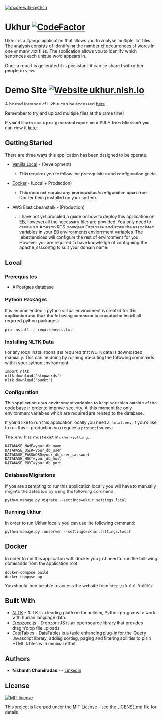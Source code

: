 
[![made-with-python](https://img.shields.io/badge/Made%20with-Python-1f425f.svg)](https://www.python.org/)

# Ukhur [![CodeFactor](https://www.codefactor.io/repository/github/nishanthc/ukhur/badge)](https://www.codefactor.io/repository/github/snishanthc/ukhur)


Ukhur is a Django application that allows you to analyse multiple .txt files. The analysis consists of identifying the
 number of occurrences of words in one or many .txt files. The application allows you to identify which sentences
 each unique word appears in.
 
 Once a report is generated it is persistant, it can be shared with other people to view.
 
# Demo Site [![Website ukhur.nish.io](https://img.shields.io/website-up-down-green-red/http/ukhur.nish.io.svg)](http://ukhur.nish.io/)


A hosted instance of Ukhur can be accessed [here](http://ukhur.nish.io).

Remember to try and upload multiple files at the same time!
 
 If you'd like to see a pre-generated report on a EULA from Microsoft you can view it [here](https://ukhur.nish.io/report/f199d881-5a5e-47be-9c47-ba84f54766ad/).
 
 
## Getting Started

There are three ways this application has been designed to be operate.

* [Vanilla Local](#Local) - (Development)
    * This requires you to follow the prerequisites and configuration guide.
    
* [Docker](#Docker) - (Local + Production) 
    * This does not require any prerequisites/configuration apart from Docker being installed on your system.

* AWS Elasticbeanstalk - (Production)
    * I have not yet procided a guide on how to deploy this application on EB, however all the necessary files are provided. You only need to create an Amazon RDS postgres Database and store the associated variables in your EB environments enviornment variables. 
    The .ebextensions will configure the rest of environment for you.
     However you are required to have knowledge of configuring the apache_ssl.config to suit your domain name.

## Local 

### Prerequisites

* A Postgres database
### Python Packages

It is recommended a python virtual environment is created for this application and then the following
command is executed to install all required python packages:

```
pip install -r requirements.txt
```

### Installing NLTK Data

For any local installations it is required that NLTK data is downloaded manually. This can be doing by running executing the following commands within your python environment:

```
import nltk
nltk.download('stopwords')
nltk.download('punkt')
```

### Configuration

This application uses environment variables to keep variables outside of the code base in order to improve security.
At this moment the only environment variables which are required are related to the database.

If you'd like to run this application locally you need a` local.env`, if you'd like to run this in
 production you require a `production.env`:

The .env files must exist in `ukhur/settings`.
 
```
DATABASE_NAME=your_db_name
DATABASE_USER=your_db_user
DATABASE_PASSWORD=your_db_user_password
DATABASE_HOST=your_db_host
DATABASE_PORT=your_db_port
```

### Database Migrations

If you are attempting to run this application locally you will have to manually migrate the database by using the following command:

```
python manage.py migrate --settings=ukhur.settings.local
```

### Running Ukhur

In order to run Ukhur locally you can use the following command:
```
python manage.py runserver --settings=ukhur.settings.local
```

## Docker 

In order to run this application with docker you just need to run the following commands from the application root:

``` 
docker-compose build
docker-compose up
```

You should then be able to access the website from `http://0.0.0.0:8000/`

## Built With

* [NLTK](http://www.dropwizard.io/1.0.2/docs/) - NLTK is a leading platform for building Python programs to work with human language data.
* [Dropzone.js](http://www.dropwizard.io/1.0.2/docs/) - DropzoneJS is an open source library that provides
 drag’n’drop file uploads 
 * [DataTables](http://www.dropwizard.io/1.0.2/docs/) - DataTables is a table enhancing plug-in for the jQuery Javascript library, adding sorting, paging and filtering abilities to plain HTML tables with minimal effort.
## Authors

* **Nishanth Chandradas** - - [Linkedin](https://www.linkedin.com/in/nishanthchandradas/)


## License 

[![MIT license](https://img.shields.io/badge/License-MIT-blue.svg)](https://lbesson.mit-license.org/)

This project is licensed under the MIT License - see the [LICENSE.md](LICENSE.md) file for details


